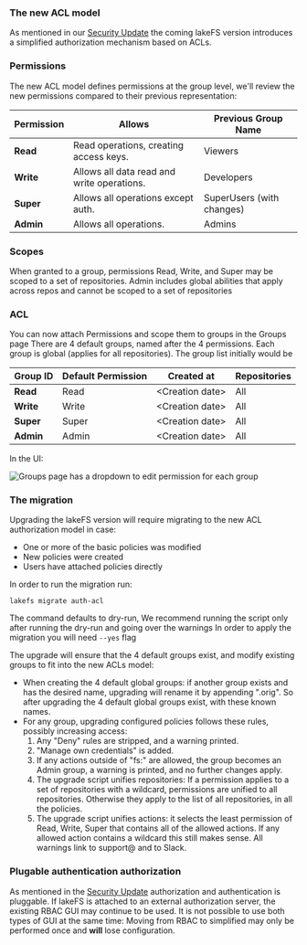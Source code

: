 ### The new ACL model
As mentioned in our [Security Update](https://docs.lakefs.io/posts/security_update.html#whats-changing) the coming lakeFS version introduces a simplified authorization mechanism based on ACLs.

### Permissions
The new ACL model defines permissions at the group level, 
we'll review the new permissions compared to their previous representation:

| Permission | Allows                                     | Previous Group Name       |
|------------|--------------------------------------------|---------------------------|
| **Read**   | Read operations, creating access keys.     | Viewers                   |
| **Write**  | Allows all data read and write operations. | Developers                |
| **Super**  | Allows all operations except auth.         | SuperUsers (with changes) |
| **Admin**  | Allows all operations.                     | Admins                    |

### Scopes

When granted to a group, permissions Read, Write, and Super may be scoped to a set of repositories.
Admin includes global abilities that apply across repos and cannot be scoped to a set of repositories

### ACL

You can now attach Permissions and scope them to groups in the Groups page
There are 4 default groups, named after the 4 permissions. Each group is global (applies for all repositories).
The group list initially would be

| Group ID    | Default Permission | Created at       | Repositories |
|-------------|--------------------|------------------|--------------|
| **Read**    | Read               | \<Creation date> | All          |
| **Write**   | Write              | \<Creation date> | All          |
| **Super**   | Super              | \<Creation date> | All          |
| **Admin**   | Admin              | \<Creation date> | All          |


In the UI:

![Groups page has a dropdown to edit permission for each
group]( ../assets/img/ACL-groups-with-perms.png)



### The migration

Upgrading the lakeFS version will require migrating to the new ACL authorization model in case:
- One or more of the basic policies was modified
- New policies were created
- Users have attached policies directly

In order to run the migration run:
```
lakefs migrate auth-acl
```

The command defaults to dry-run,
We recommend running the script only after running the dry-run and going over the warnings
In order to apply the migration you will need  `--yes`  flag

The upgrade will ensure that the 4 default groups exist, and modify existing groups to fit into the new ACLs model:
-  When creating the 4 default global groups: if another group exists and has the desired name, upgrading will rename it by appending ".orig". So after upgrading the 4 default global groups exist, with these known names.
- For any group, upgrading configured policies follows these rules, possibly increasing access:
    1. Any "Deny" rules are stripped, and a warning printed.
    2. "Manage own credentials" is added.
    3. If any actions outside of "fs:" are allowed, the group becomes an Admin group, a warning is printed, and no further changes apply.
    4. The upgrade script unifies repositories: If a permission applies to a set of repositories with a wildcard, permissions are unified to all repositories. Otherwise they apply to the list of all repositories, in all the policies.
    5. The upgrade script unifies actions: it selects the least permission of Read, Write, Super that contains all of the allowed actions. If any allowed action contains a wildcard this still makes sense.
       All warnings link to support@ and to Slack.

### Plugable authentication authorization
As mentioned in the  [Security Update](https://docs.lakefs.io/posts/security_update.html#whats-changing) authorization and authentication is pluggable.
If lakeFS is attached to an external authorization server, the existing RBAC GUI may continue to be used. It is not possible to use both types of GUI at the same time: Moving from RBAC to simplified may only be performed once and **will** lose configuration.